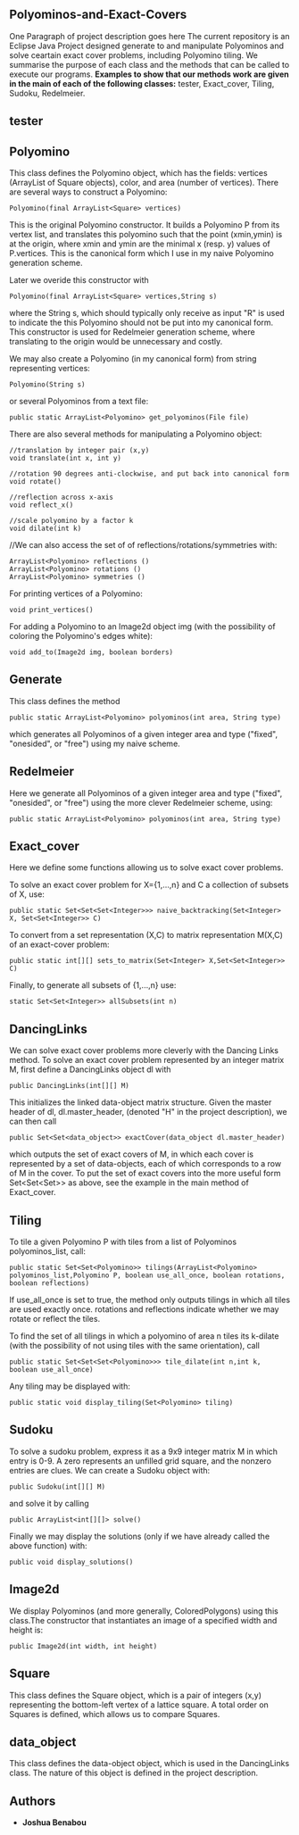 ## Polyominos-and-Exact-Covers
One Paragraph of project description goes here
The current repository is an Eclipse Java Project designed generate to and manipulate Polyominos and solve ceartain exact cover problems, including Polyomino tiling. We summarise the purpose of each class and the methods that can be called to execute our programs. __Examples to show that our methods work are given in the main of each of the following classes:__ tester, Exact_cover, Tiling, Sudoku, Redelmeier.

## tester 

## Polyomino

This class defines the Polyomino object, which has the fields: vertices (ArrayList of Square objects), color, and area (number of vertices). There are several ways to construct a Polyomino:

    Polyomino(final ArrayList<Square> vertices)

This is the original Polyomino constructor. It builds a Polyomino P from its vertex list, and translates this polyomino such that the point (xmin,ymin) is at the origin, where xmin and ymin are the minimal x (resp. y) values of P.vertices. This is the canonical form which I use in my naive Polyomino generation scheme.


Later we overide this constructor with

    Polyomino(final ArrayList<Square> vertices,String s)

where the String s, which should typically only receive as input "R" is used to indicate the this Polyomino should not be put into my canonical form. This constructor is used for Redelmeier generation scheme, where translating to the origin would be unnecessary and costly. 

We may also create a Polyomino (in my canonical form) from string representing vertices:

	Polyomino(String s)

or several Polyominos from a text file:

	public static ArrayList<Polyomino> get_polyominos(File file) 

There are also several methods for manipulating a Polyomino object:

    //translation by integer pair (x,y) 
    void translate(int x, int y) 

	//rotation 90 degrees anti-clockwise, and put back into canonical form
	void rotate() 

    //reflection across x-axis
	void reflect_x()

	//scale polyomino by a factor k
	void dilate(int k)

   //We can also access the set of of reflections/rotations/symmetries with:

    ArrayList<Polyomino> reflections ()
	ArrayList<Polyomino> rotations ()
    ArrayList<Polyomino> symmetries ()

For printing vertices of a Polyomino:

    void print_vertices() 

For adding a Polyomino to an Image2d object img (with the possibility of coloring the Polyomino's edges white):

    void add_to(Image2d img, boolean borders) 

## Generate

This class defines the method 

	public static ArrayList<Polyomino> polyominos(int area, String type) 

which generates all Polyominos of a given integer area and type ("fixed", "onesided", or "free") using my naive scheme.

## Redelmeier

Here we generate all Polyominos of a given integer area and type ("fixed", "onesided", or "free") using the more clever Redelmeier scheme, using:
	
	public static ArrayList<Polyomino> polyominos(int area, String type)

## Exact_cover

Here we define some functions allowing us to solve exact cover problems. 

To solve an exact cover problem for X={1,...,n} and C a collection of subsets of X, use:

	public static Set<Set<Set<Integer>>> naive_backtracking(Set<Integer> X, Set<Set<Integer>> C) 

To convert from a set representation  (X,C) to matrix representation M(X,C) of an exact-cover problem:

    public static int[][] sets_to_matrix(Set<Integer> X,Set<Set<Integer>> C) 

Finally, to generate all subsets of {1,...,n} use:

    static Set<Set<Integer>> allSubsets(int n)

## DancingLinks

We can solve exact cover problems more cleverly with the Dancing Links method. To solve an exact cover problem represented by an integer matrix M, 
first define a DancingLinks object dl with 

    public DancingLinks(int[][] M) 

This initializes the linked data-object matrix structure. Given the master header of dl, dl.master_header, (denoted "H" in the project description), we can then call

    public Set<Set<data_object>> exactCover(data_object dl.master_header)

which outputs the set of exact covers of M, in which each cover is represented by a set of data-objects, each of which corresponds to a row of M in the cover. To put the set of exact covers into the more useful form  Set<Set<Set<Integer>>>  as above, see the example in the  main method of Exact_cover.

## Tiling

To tile a given Polyomino P with tiles from a list of Polyominos polyominos_list, call:


    public static Set<Set<Polyomino>> tilings(ArrayList<Polyomino> polyominos_list,Polyomino P, boolean use_all_once, boolean rotations, boolean reflections) 

If use_all_once is set to true, the method only outputs tilings in which all tiles are used exactly once. rotations and reflections indicate whether we may rotate or reflect the tiles.

To find the set of all tilings in which a polyomino of area n tiles its k-dilate (with the possibility of not using tiles with the same orientation), call

    public static Set<Set<Set<Polyomino>>> tile_dilate(int n,int k, boolean use_all_once)

Any tiling may be displayed with:

    public static void display_tiling(Set<Polyomino> tiling)

## Sudoku

To solve a sudoku problem, express it as a 9x9 integer matrix M in which entry is 0-9. A zero represents an unfilled grid square, and the nonzero entries are clues. We can create a Sudoku object with:

    public Sudoku(int[][] M) 

and solve it by calling 

    public ArrayList<int[][]> solve() 

Finally we may display the solutions (only if we have already called the above function) with:

    public void display_solutions() 

## Image2d
We display Polyominos (and more generally, ColoredPolygons) using this class.The constructor that instantiates an image of a specified width and height is:

    public Image2d(int width, int height) 

## Square
This class defines the Square object, which is a pair of integers (x,y) representing the bottom-left vertex of a lattice square. A total order on Squares is defined, which allows us to compare Squares.

## data_object 
This class defines the data-object object, which is used in the DancingLinks class. The nature of this object is defined in the project description.

## Authors

* **Joshua Benabou** 

